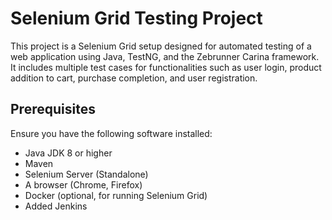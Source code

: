 # Selenium Grid Testing Project

This project is a Selenium Grid setup designed for automated testing of a web application using Java, TestNG, and the Zebrunner Carina framework. It includes multiple test cases for functionalities such as user login, product addition to cart, purchase completion, and user registration.

## Prerequisites

Ensure you have the following software installed:

- Java JDK 8 or higher
- Maven
- Selenium Server (Standalone)
- A browser (Chrome, Firefox)
- Docker (optional, for running Selenium Grid)
- Added Jenkins